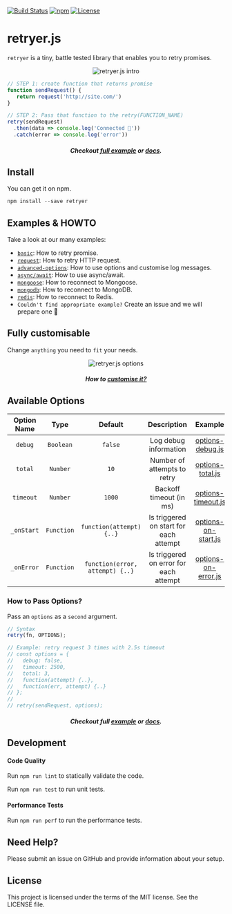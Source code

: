 
[![Build Status](https://travis-ci.org/ykrevnyi/retryer.js.svg?branch=master)](https://travis-ci.org/ykrevnyi/retryer.js)
[![npm](https://img.shields.io/npm/dt/retryer.svg)](https://www.npmjs.com/package/retryer)
[![License](https://img.shields.io/badge/license-MIT-green.svg?style=flat)](https://github.com/ykrevnyi/retryer.js/blob/master/LICENSE)


# retryer.js

`retryer` is a tiny, battle tested library that enables you to retry promises.

<p align="center">
  <img src="https://github.com/ykrevnyi/retryer.js/blob/master/docs/assets/retryer-v1.5.1.gif" alt="retryer.js intro"/>
</p>

```javascript
// STEP 1: create function that returns promise
function sendRequest() {
   return request('http://site.com/')
}

// STEP 2: Pass that function to the retry(FUNCTION_NAME)
retry(sendRequest)
  .then(data => console.log('Connected 🎉'))
  .catch(error => console.log('error'))
```

<h5 align="center">Checkout <a href="https://github.com/ykrevnyi/reconnect/tree/master/examples/basic/index.js">full example</a> or <a href="https://github.com/ykrevnyi/reconnect/tree/master/examples/basic">docs</a>.</h5>

## Install
You can get it on npm.
```javascript
npm install --save retryer
```

## Examples & HOWTO

Take a look at our many examples:

- [`basic`](https://github.com/ykrevnyi/reconnect/tree/master/examples/basic): How to retry promise.
- [`request`](https://github.com/ykrevnyi/reconnect/tree/master/examples/request): How to retry HTTP request.
- [`advanced-options`](https://github.com/ykrevnyi/reconnect/tree/master/examples/advanced-options): How to use options and customise log messages.
- [`async/await`](https://github.com/ykrevnyi/reconnect/tree/master/examples/async-await): How to use async/await.
- [`mongoose`](https://github.com/ykrevnyi/reconnect/tree/master/examples/mongoose): How to reconnect to Mongoose.
- [`mongodb`](https://github.com/ykrevnyi/reconnect/tree/master/examples/mongodb): How to reconnect to MongoDB.
- [`redis`](https://github.com/ykrevnyi/reconnect/tree/master/examples/redis): How to reconnect to Redis.
- `Couldn't find appropriate example?` Create an issue and we will prepare one 💪

## Fully customisable
Change `anything` you need to `fit` your needs.

<p align="center">
  <img src="https://github.com/ykrevnyi/reconnect/tree/master/docs/retryer-options-v1.0.1.gif" alt="retryer.js options"/>
</p>
<h5 align="center">How to <a href="https://github.com/ykrevnyi/reconnect/tree/master/examples/advanced-options">customise it?</a></h5>


## Available Options
**Option Name**|**Type**|**Default**|**Description**|**Example**
:-------------:|:------:|:---------:|:-------------:|:--------:|
`debug`|`Boolean`|`false`|Log debug information|<a href="https://github.com/ykrevnyi/reconnect/tree/master/examples/advanced-options/options-debug.js">options-debug.js</a>
`total`|`Number`|`10`|Number of attempts to retry|<a href="https://github.com/ykrevnyi/reconnect/tree/master/examples/advanced-options/options-total.js">options-total.js</a>
`timeout`|`Number`|`1000`|Backoff timeout (in ms)|<a href="https://github.com/ykrevnyi/reconnect/tree/master/examples/advanced-options/options-timeout.js">options-timeout.js</a>
`_onStart`|`Function`|`function(attempt) {..}`|Is triggered on start for each attempt|<a href="https://github.com/ykrevnyi/reconnect/tree/master/examples/advanced-options/options-on-start.js">options-on-start.js</a>
`_onError`|`Function`|`function(error, attempt) {..}`|Is triggered on error for each attempt|<a href="https://github.com/ykrevnyi/reconnect/tree/master/examples/advanced-options/options-on-error.js">options-on-error.js</a>

### How to Pass Options?

Pass an `options` as a `second` argument.

```javascript
// Syntax
retry(fn, OPTIONS);

// Example: retry request 3 times with 2.5s timeout
// const options = {
//   debug: false,
//   timeout: 2500,
//   total: 3,
//   function(attempt) {..},
//   function(err, attempt) {..}
// };
//
// retry(sendRequest, options);
```
<h5 align="center">Checkout full <a href="https://github.com/ykrevnyi/reconnect/tree/master/examples/advanced-options/index.js">example</a> or <a href="https://github.com/ykrevnyi/reconnect/tree/master/examples/advanced-options/">docs</a>.</h5>

## Development

#### Code Quality
Run `npm run lint` to statically validate the code.

Run `npm run test` to run unit tests.

#### Performance Tests
Run `npm run perf` to run the performance tests.

## Need Help?
Please submit an issue on GitHub and provide information about your setup.

## License
This project is licensed under the terms of the MIT license. See the LICENSE file.
